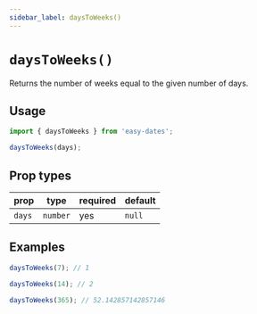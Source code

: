 ```yaml
---
sidebar_label: daysToWeeks()
---
```


# `daysToWeeks()`
Returns the number of weeks equal to the given number of days.

## Usage
```javascript
import { daysToWeeks } from 'easy-dates';

daysToWeeks(days);
```

## Prop types

| prop   | type     | required | default  |
|--------|----------|----------|----------|
| `days` | `number` | yes      | `null`   |

## Examples
```javascript
daysToWeeks(7); // 1
```

```javascript
daysToWeeks(14); // 2
```

```javascript
daysToWeeks(365); // 52.142857142857146
```